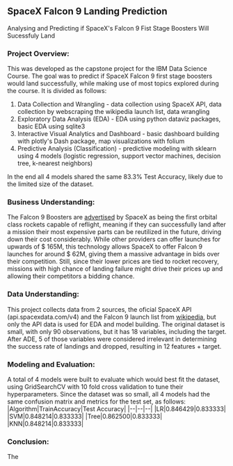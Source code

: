 ## SpaceX Falcon 9 Landing Prediction
Analysing and Predicting if SpaceX's Falcon 9 Fist Stage Boosters Will Sucessfuly Land


### Project Overview:

This was developed as the capstone project for the IBM Data Science Course. The goal was to predict if SpaceX Falcon 9 first stage boosters would land successfully, while making use of most topics explored during the course. 
It is divided as follows:
1. Data Collection and Wrangling - data collection using SpaceX API, data collection by webscraping the wikipedia launch list, data wrangling
2. Exploratory Data Analysis (EDA) - EDA using python dataviz packages, basic EDA using sqlite3
3. Interactive Visual Analytics and Dashboard - basic dashboard building with plotly's Dash package, map visualizations with folium
4. Predictive Analysis (Classification) - predictive modeling with sklearn using 4 models (logistic regression, support vector machines, decision tree, k-nearest neighbors)

In the end all 4 models shared the same 83.3% Test Accuracy, likely due to the limited size of the dataset.

### Business Understanding:

The Falcon 9 Boosters are [advertised](https://www.spacex.com/vehicles/falcon-9/) by SpaceX as being the first orbital class rockets capable of reflight, meaning if they can successfully land after a mission their most expensive parts can be reutilized in the future, driving down their cost considerably. While other providers can offer launches for upwards of $ 165M, this technology allows SpaceX to offer Falcon 9 launches for around $ 62M, giving them a massive advantage in bids over their competition. Still, since their lower prices are tied to rocket recovery, missions with high chance of landing failure might drive their prices up and allowing their competitors a bidding chance.

### Data Understanding:

This project collects data from 2 sources, the oficial SpaceX API (api.spacexdata.com/v4) and the Falcon 9 launch list from [wikipedia](https://en.wikipedia.org/wiki/List_of_Falcon_9_and_Falcon_Heavy_launches), but only the API data is used for EDA and model building. The original dataset is small, with only 90 observations, but it has 18 variables, including the target. After ADE, 5 of those variables were considered irrelevant in determining the success rate of landings and dropped, resulting in 12 features + target.

### Modeling and Evaluation:

A total of 4 models were built to evaluate which would best fit the dataset, using GridSearchCV with 10 fold cross validation to tune their hyperparameters. 
Since the dataset was so small, all 4 models had the same confusion matrix and metrics for the test set, as follows:
|Algorithm|TrainAccuracy|Test Accuracy|
|--|--|--|
|LR|0.846429|0.833333|
|SVM|0.848214|0.833333|
|Tree|0.862500|0.833333|
|KNN|0.848214|0.833333|

### Conclusion:

The 

